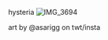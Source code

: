 
hysteria
![IMG_3694](https://github.com/user-attachments/assets/53a03127-1e8b-421e-bacb-525da7a14582)

art by @asarigg on twt/insta

